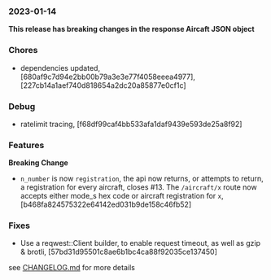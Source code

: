 ### 2023-01-14

**This release has breaking changes in the response Aircaft JSON object**

### Chores
+ dependencies updated, [680af9c7d94e2bb00b79a3e3e77f4058eeea4977], [227cb14a1aef740d818654a2dc20a85877e0cf1c]

### Debug
+ ratelimit tracing, [f68df99caf4bb533afa1daf9439e593de25a8f92]

### Features
**Breaking Change**
+ `n_number` is now `registration`, the api now returns, or attempts to return, a registration for every aircraft, closes #13. The `/aircraft/x` route now accepts either mode_s hex code or aircraft registration for `x`, [b468fa824575322e64142ed031b9de158c46fb52]

### Fixes
+ Use a reqwest::Client builder, to enable request timeout, as well as gzip & brotli, [57bd31d95501c8ae6b1bc4ca88f92035ce137450]


see <a href='https://github.com/mrjackwills/adsbdb/blob/main/CHANGELOG.md'>CHANGELOG.md</a> for more details
